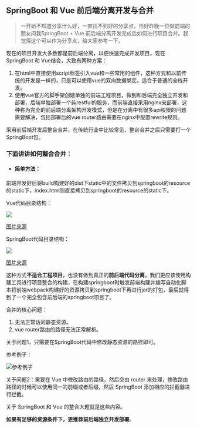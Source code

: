 ## SpringBoot 和 Vue 前后端分离开发与合并   
> 一开始不知道分享什么好，一直找不到好的分享点，恰好昨晚一位做前端的朋友问我SpringBoot + Vue 前后端分离开发完成后如何进行项目合并。我觉得这个可以作为分享点，给大家参考一下。  
     
现在的项目开发大多数都是前后端分离，以便快速完成开发项目，现在SpringBoot 和 Vue结合，大致有两种方案：  
1. 在html中直接使用script标签引入vue和一些常用的组件，这种方式和以前传统的开发是一样的，只是可以使用vue的双向数据绑定，适合于普通的全栈开发。  
2. 使用vue官方的脚手架创建单独的前端工程项目，做到和后端完全独立开发和部署，后端单独部署一个纯restful的服务，而前端直接采用nginx来部署，这种称为完全的前后端分离架构开发模式，但是在分离中有很多api权限的问题需要解决，包括部署后的vue router路由需要在nginx中配置rewrite规则。  
  
采用前后端开发后整合合并，在传统行业中比较常见，整合合并之后只需要打一个SpringBoot包。  
  
### 下面讲讲如何整合合并：  
  
- #### 简单方法：  
  
前端开发好后将build构建好的dist下static中的文件拷贝到springboot的resource的static下，index.html则直接拷贝到springboot的resource的static下。   

Vue代码目录结构：  

![](https://wx4.sinaimg.cn/mw690/6dd2f9a2gy1fznk0xnz7rj20hs04gweg.jpg)  

[图片来源](https://blog.csdn.net/liyanlei5858/article/details/80771713)
  
SpringBoot代码目录结构： 
  
![](https://wx4.sinaimg.cn/mw690/6dd2f9a2gy1fznk0xn9fsj20hs0addfv.jpg)  

[图片来源](https://blog.csdn.net/liyanlei5858/article/details/80771713)
  
这种方式**不适合工程项目**，也没有做到真正的**前后端代码分离**。我们更应该使用构建工具进行项目整合的构建，在构建springboot时触发前端构建并编写自动化脚本将前端webpack构建好的资源拷贝到springboot下再进行jar的打包，最后就得到了一个完全包含前后端的springboot项目了。  
  
合并的核心问题：  
1. 无法正常访问静态资源。
2. vue router路由的路径无法正常解析。  
  
关于问题1，只需要在SpringBoot代码中修改静态资源的路径即可。  
  
参考例子：  
  
![](https://wx4.sinaimg.cn/mw690/6dd2f9a2gy1fznk0xov6bj20hs04h3z5.jpg, "参考例子")    
  
关于问题2：需要在 Vue 中修改路由的路径，然后交由 router 来处理，修改路由路径的时候可以使用同一的前缀或者后缀，然后 SpringBoot 添加相应的拦截器进行拦截。  
  
关于 SpringBoot 和 Vue 的整合大题就是这些内容。  
  
**如果有足够的资源条件下，更推荐前后端独立开发部署**。